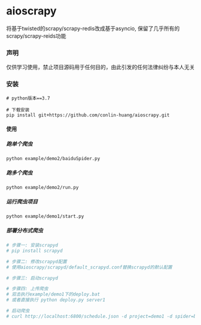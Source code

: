 

# aioscrapy
将基于twisted的scrapy/scrapy-redis改成基于asyncio, 保留了几乎所有的scrapy/scrapy-reids功能

### 声明
仅供学习使用，禁止项目源码用于任何目的，由此引发的任何法律纠纷与本人无关

### 安装

``` 
# python版本==3.7

# 下载安装
pip install git+https://github.com/conlin-huang/aioscrapy.git
```
#### 使用
##### 跑单个爬虫
```python example/demo2/baiduSpider.py```

##### 跑多个爬虫
```python example/demo2/run.py```

##### 运行爬虫项目
```python example/demo1/start.py```

##### 部署分布式爬虫
```python
# 步骤一: 安装scrapyd
# pip install scrapyd

# 步骤二: 修改scrapyd配置
# 使用aioscrapy/scrapyd/default_scrapyd.conf替换scrapyd的默认配置

# 步骤三: 启动scrapyd

# 步骤四: 上传爬虫
# 双击执行example/demo1下的deploy.bat
# 或者直接执行 python deploy.py server1

# 启动爬虫
# curl http://localhost:6800/schedule.json -d project=demo1 -d spider=baidu
```
